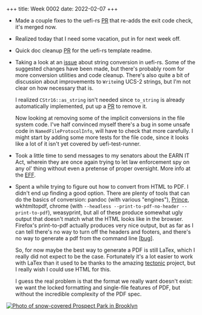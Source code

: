 +++
title: Week 0002
date: 2022-02-07
+++

* Made a couple fixes to the uefi-rs
  [PR](https://github.com/rust-osdev/uefi-rs/pull/355) that re-adds the
  exit code check, it's merged now.

* Realized today that I need some vacation, put in for next week off.

* Quick doc cleanup [PR](https://github.com/rust-osdev/uefi-rs/pull/358)
  for the uefi-rs template readme.

* Taking a look at an
  [issue](https://github.com/rust-osdev/uefi-rs/issues/73) about string
  conversion in uefi-rs. Some of the suggested changes have been made,
  but there's probably room for more conversion utilities and code
  cleanup. There's also quite a bit of discussion about improvements to
  `Write`ing UCS-2 strings, but I'm not clear on how necessary that is.

  I realized `CStr16::as_string` isn't needed since `to_string` is
  already automatically implemented, put up a
  [PR](https://github.com/rust-osdev/uefi-rs/pull/357) to remove it.

  Now looking at removing some of the implicit conversions in the file
  system code. I've half convinced myself there's a bug in some unsafe
  code in `NamedFileProtocolInfo`, will have to check that more
  carefully. I might start by adding some more tests for the file code,
  since it looks like a lot of it isn't yet covered by uefi-test-runner.

* Took a little time to send messages to my senators about the EARN IT
  Act, wherein they are once again trying to let law enforcement spy on
  any ol' thing without even a pretense of proper oversight. More info
  at the
  [EFF](https://act.eff.org/action/stop-the-earn-it-act-to-save-our-privacy).

* Spent a while trying to figure out how to convert from HTML to PDF. I
  didn't end up finding a good option. There are plenty of tools that
  can do the basics of conversion: pandoc (with various "engines"),
  [Prince](https://www.princexml.com), wkhtmltopdf, chrome (with
  `--headless --print-to-pdf-no-header --print-to-pdf`), weasyprint, but
  all of these produce somewhat ugly output that doesn't match what the
  HTML looks like in the browser. Firefox's print-to-pdf actually
  produces very nice output, but as far as I can tell there's no way to
  turn off the headers and footers, and there's no way to generate a pdf
  from the command line
  [[bug](https://bugzilla.mozilla.org/show_bug.cgi?id=1407238)].
  
  So, for now maybe the best way to generate a PDF is still LaTex, which
  I really did not expect to be the case. Fortunately it's a lot easier
  to work with LaTex than it used to be thanks to the amazing
  [tectonic](https://github.com/tectonic-typesetting/tectonic) project,
  but I really wish I could use HTML for this.
  
  I guess the real problem is that the format we really want doesn't
  exist: we want the locked formatting and single-file features of PDF,
  but without the incredible complexity of the PDF spec.

<a href="images_2022-02-13-snow.jpg"><img class="photo" src="images_2022-02-13-snow-thumb.jpg" title="Photo of snow-covered Prospect Park in Brooklyn"></img></a>
